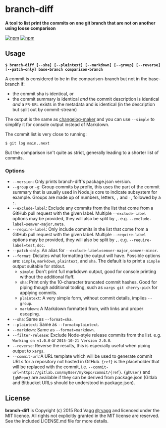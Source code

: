 # branch-diff

**A tool to list print the commits on one git branch that are not on another using loose comparison**

[![npm](https://nodei.co/npm/branch-diff.png?downloads=true&downloadRank=true)](https://nodei.co/npm/branch-diff/)
[![npm](https://nodei.co/npm-dl/branch-diff.png?months=6&height=3)](https://nodei.co/npm/branch-diff/)

## Usage

**`$ branch-diff [--sha] [--plaintext] [--markdown] [--group] [--reverse] [--patch-only] base-branch comparison-branch`**

A commit is considered to be in the comparison-branch but not in the base-branch if:

* the commit sha is identical, or
* the commit summary is identical _and_ the commit description is identical _and_ a `PR-URL` exists in the metadata and is identical (in the description but split out by commit-stream)

The output is the same as [changelog-maker](https://github.com/rvagg/changelog-maker/) and you can use `--simple` to simplify it for console output instead of Markdown.

The commit list is very close to running:

`$ git log main..next`

But the comparison isn't quite as strict, generally leading to a shorter list of commits.

### Options

* `--version`: Only prints branch-diff's package.json version.
* `--group` or `-g`: Group commits by prefix, this uses the part of the commit summary that is usually used in Node.js core to indicate subsystem for example. Groups are made up of numbers, letters, `,` and `-`, followed by a `:`.
* `--exclude-label`: Exclude any commits from the list that come from a GitHub pull request with the given label. Multiple `--exclude-label` options may be provided, they will also be split by `,`. e.g. `--exclude-label=semver-major,meta`.
* `--require-label`: Only include commits in the list that come from a GitHub pull request with the given label. Multiple `--require-label` options may be provided, they will also be split by `,`. e.g. `--require-label=test,doc`.
* `--patch-only`: An alias for `--exclude-label=semver-major,semver-minor`.
* `--format`: Dictates what formatting the output will have. Possible options are: `simple`, `markdown`, `plaintext`, and `sha`. The default is to print a `simple` output suitable for stdout.
  - `simple`: Don't print full markdown output, good for console printing without the additional fluff.
  - `sha`: Print only the 10-character truncated commit hashes. Good for piping though additional tooling, such as `xargs git cherry-pick` for applying commits.
  - `plaintext`: A very simple form, without commit details, implies `--group`.
  - `markdown`: A Markdown formatted from, with links and proper escaping.
* `--sha`: Same as `--format=sha`.
* `--plaintext`: Same as `--format=plaintext`.
* `--markdown`: Same as `--format=markdown`.
* `--filter-release`: Exclude Node-style release commits from the list. e.g. `Working on v1.0.0` or `2015-10-21 Version 2.0.0`.
* `--reverse`: Reverse the results, this is especially useful when piping output to `xargs`.
* `--commit-url`:A URL template which will be used to generate commit URLs for a repository not hosted in GitHub. `{ref}` is the placeholder that will be replaced with the commit, i.e. `--commit-url=https://gitlab.com/myUser/myRepo/commit/{ref}`. `{ghUser}` and `{ghRepo}` are available if they can be derived from package.json (Gitlab and Bitbucket URLs should be understood in package.json).

## License

**branch-diff** is Copyright (c) 2015 Rod Vagg [@rvagg](https://twitter.com/rvagg) and licenced under the MIT licence. All rights not explicitly granted in the MIT license are reserved. See the included LICENSE.md file for more details.
